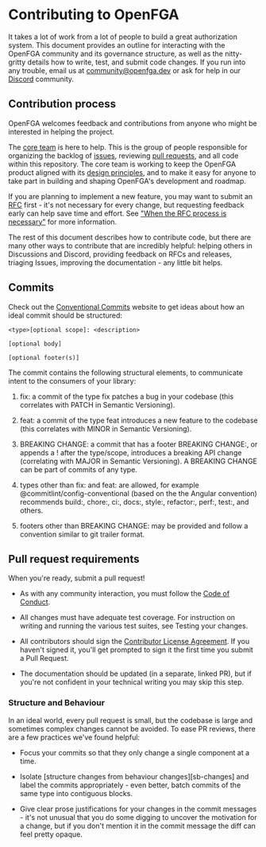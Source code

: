 # Contributing to OpenFGA

It takes a lot of work from a lot of people to build a great authorization system. This document provides an outline for interacting with the OpenFGA community and its governance structure, as well as the nitty-gritty details how to write, test, and submit code changes. If you run into any trouble, email us at [community@openfga.dev](mailto:community@openfga.dev) or ask for help in our [Discord][discord] community.

## Contribution process

OpenFGA welcomes feedback and contributions from anyone who might be interested in helping the project.

The [core team](https://github.com/orgs/openfga/teams/core) is here to help. This is the group of people responsible for organizing the backlog of [issues](https://github.com/openfga/openfga/issues), reviewing [pull requests](https://github.com/openfga/openfga/pulls), and all code within this repository. The core team is working to keep the OpenFGA product aligned with its [design principles](https://github.com/openfga/rfcs/blob/main/DESIGN_PRINCIPLES.md), and to make it easy for anyone to take part in building and shaping OpenFGA's development and roadmap.

If you are planning to implement a new feature, you may want to submit an [RFC](https://github.com/openfga/rfcs/) first - it's not necessary for every change, but requesting feedback early can help save time and effort. See ["When the RFC process is necessary"](https://github.com/openfga/rfcs#when-the-rfc-process-is-necessary) for more information.

The rest of this document describes how to contribute code, but there are many other ways to contribute that are incredibly helpful: helping others in Discussions and Discord, providing feedback on RFCs and releases, triaging Issues, improving the documentation - any little bit helps.

## Commits

Check out the [Conventional Commits](https://www.conventionalcommits.org/en/v1.0.0/) website to get ideas about how an ideal commit should be structured: 

```
<type>[optional scope]: <description>

[optional body]

[optional footer(s)]
```

The commit contains the following structural elements, to communicate intent to the consumers of your library:

1. fix: a commit of the type fix patches a bug in your codebase (this correlates with PATCH in Semantic Versioning).

1. feat: a commit of the type feat introduces a new feature to the codebase (this correlates with MINOR in Semantic Versioning).

1. BREAKING CHANGE: a commit that has a footer BREAKING CHANGE:, or appends a ! after the type/scope, introduces a breaking API change (correlating with MAJOR in Semantic Versioning). A BREAKING CHANGE can be part of commits of any type.

1. types other than fix: and feat: are allowed, for example @commitlint/config-conventional (based on the the Angular convention) recommends build:, chore:, ci:, docs:, style:, refactor:, perf:, test:, and others.

1. footers other than BREAKING CHANGE: <description> may be provided and follow a convention similar to git trailer format.

## Pull request requirements

When you're ready, submit a pull request!

* As with any community interaction, you must follow the [Code of Conduct][coc].

* All changes must have adequate test coverage. For instruction on writing and running the various test suites, see Testing your changes.

* All contributors should sign the [Contributor License Agreement](https://cla-assistant.io/okta/). If you haven't signed it, you'll get prompted to sign it the first time you submit a Pull Request.

* The documentation should be updated (in a separate, linked PR), but if you're not confident in your technical writing you may skip this step.

### Structure and Behaviour

In an ideal world, every pull request is small, but the codebase is large and sometimes complex changes cannot be avoided. To ease PR reviews, there are a few practices we've found helpful:

* Focus your commits so that they only change a single component at a time.

* Isolate [structure changes from behaviour changes][sb-changes] and label the commits appropriately - even better, batch commits of the same type into contiguous blocks.

* Give clear prose justifications for your changes in the commit messages - it's not unusual that you do some digging to uncover the motivation for a change, but if you don't mention it in the commit message the diff can feel pretty opaque.

[coc]: [https://github.com/openfga/openfga/CODE_OF_CONDUCT.md]
[discord]: [https://discord.com/invite/pvbNmqC]

